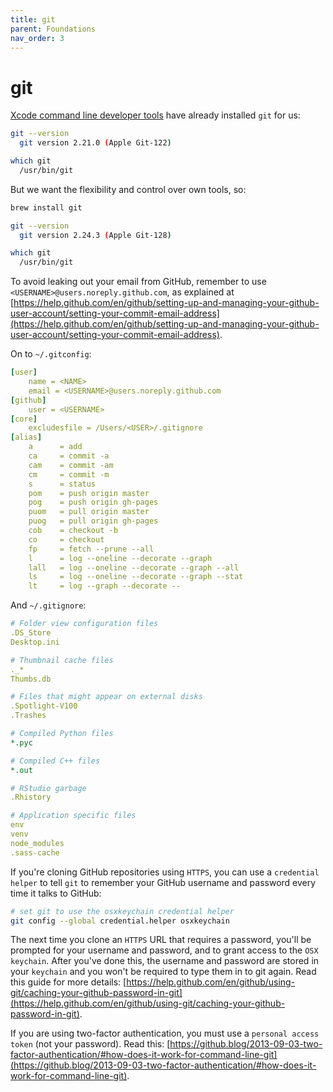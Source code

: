 ```yaml
---
title: git
parent: Foundations
nav_order: 3
---
```


# git

[Xcode command line developer tools](xcode-select.html) have already installed `git` for us:

```sh
git --version    
  git version 2.21.0 (Apple Git-122)

which git
  /usr/bin/git
```

But we want the flexibility and control over own tools, so:

```sh
brew install git

git --version
  git version 2.24.3 (Apple Git-128)

which git
  /usr/bin/git
```

To avoid leaking out your email from GitHub, remember to use `<USERNAME>@users.noreply.github.com`, as explained at [https://help.github.com/en/github/setting-up-and-managing-your-github-user-account/setting-your-commit-email-address](https://help.github.com/en/github/setting-up-and-managing-your-github-user-account/setting-your-commit-email-address).

On to `~/.gitconfig`:

```yaml
[user]
	name = <NAME>
	email = <USERNAME>@users.noreply.github.com
[github]
    user = <USERNAME>
[core]
	excludesfile = /Users/<USER>/.gitignore
[alias]
    a      = add
    ca     = commit -a
    cam    = commit -am
    cm     = commit -m
    s      = status
    pom    = push origin master
    pog    = push origin gh-pages
    puom   = pull origin master
    puog   = pull origin gh-pages
    cob    = checkout -b
    co     = checkout
    fp     = fetch --prune --all
    l      = log --oneline --decorate --graph
    lall   = log --oneline --decorate --graph --all
    ls     = log --oneline --decorate --graph --stat
    lt     = log --graph --decorate --
```

And `~/.gitignore`:

```yaml
# Folder view configuration files
.DS_Store
Desktop.ini

# Thumbnail cache files
._*
Thumbs.db

# Files that might appear on external disks
.Spotlight-V100
.Trashes

# Compiled Python files
*.pyc

# Compiled C++ files
*.out

# RStudio garbage
.Rhistory

# Application specific files
env
venv
node_modules
.sass-cache
```

If you're cloning GitHub repositories using `HTTPS`, you can use a `credential helper` to tell `git` to remember your GitHub username and password every time it talks to GitHub:

```sh
# set git to use the osxkeychain credential helper
git config --global credential.helper osxkeychain
```

The next time you clone an `HTTPS` URL that requires a password, you'll be prompted for your username and password, and to grant access to the `OSX keychain`. After you've done this, the username and password are stored in your `keychain` and you won't be required to type them in to git again. Read this guide for more details: [https://help.github.com/en/github/using-git/caching-your-github-password-in-git](https://help.github.com/en/github/using-git/caching-your-github-password-in-git).

If you are using two-factor authentication, you must use a `personal access token` (not your password). Read this: [https://github.blog/2013-09-03-two-factor-authentication/#how-does-it-work-for-command-line-git](https://github.blog/2013-09-03-two-factor-authentication/#how-does-it-work-for-command-line-git).
